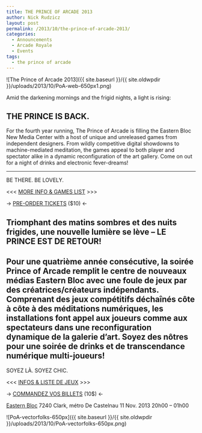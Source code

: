 ```yaml
---
title: THE PRINCE OF ARCADE 2013
author: Nick Rudzicz
layout: post
permalink: /2013/10/the-prince-of-arcade-2013/
categories:
  - Announcements
  - Arcade Royale
  - Events
tags:
  - the prince of arcade
---
```

![The Prince of Arcade 2013]({{ site.baseurl }}/{{ site.oldwpdir }}/uploads/2013/10/PoA-web-650px1.png)



Amid the darkening mornings and the frigid nights, a light is rising:

 THE PRINCE IS BACK.
---
For the fourth year running, The Prince of Arcade is filling the Eastern Bloc New Media Center with a host of unique and unreleased games from independent designers. From wildly competitive digital showdowns to machine-mediated meditation, the games appeal to both player and spectator alike in a dynamic reconfiguration of the art gallery. Come on out for a night of drinks and electronic fever-dreams!
 
 
 
---
  
  <p align="center">

BE THERE. BE LOVELY.

 <<< [MORE INFO &#038; GAMES LIST](http://prince.mrgs.ca) >>>

 &rarr; [PRE-ORDER TICKETS](https://gum.co/PbIe) ($10) &larr;



Triomphant des matins sombres et des nuits frigides, une nouvelle lumière se lève –
LE PRINCE EST DE RETOUR!
---
Pour une quatrième année consécutive, la soirée Prince of Arcade remplit le centre de nouveaux médias Eastern Bloc avec une foule de jeux par des créatrices/créateurs indépendants. Comprenant des jeux compétitifs déchaînés côte à côte à des méditations numériques, les installations font appel aux joueurs comme aux spectateurs dans une reconfiguration dynamique de la galerie d&#8217;art. Soyez des nôtres pour une soirée de drinks et de transcendance numérique multi-joueurs!
---



<p align="center">

SOYEZ LÀ. SOYEZ CHIC.

 <<< [INFOS &#038; LISTE DE JEUX](http://prince.mrgs.ca) >>>

 &rarr; [COMMANDEZ VOS BILLETS](https://gum.co/PbIe) (10$) &larr;




<p align="center">


 [Eastern Bloc](http://easternbloc.ca/)
 7240 Clark, m&eacute;tro De Castelnau
 11 Nov. 2013
 20h00 &#8211; 01h00
 


 ![PoA-vectorfolks-650px]({{ site.baseurl }}/{{ site.oldwpdir }}/uploads/2013/10/PoA-vectorfolks-650px.png)
 
 
 
